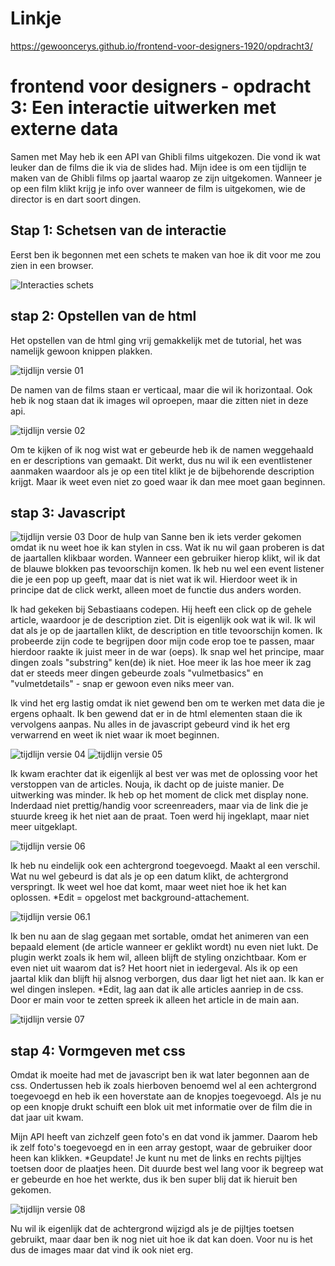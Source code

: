 # Linkje 

https://gewooncerys.github.io/frontend-voor-designers-1920/opdracht3/


# frontend voor designers - opdracht 3: Een interactie uitwerken met externe data

Samen met May heb ik een API van Ghibli films uitgekozen. Die vond ik wat leuker dan de films die ik via de slides had. Mijn idee is om een tijdlijn te maken van de Ghibli films op jaartal waarop ze zijn uitgekomen. Wanneer je op een film klikt krijg je info over wanneer de film is uitgekomen, wie de director is en dart soort dingen.

## Stap 1: Schetsen van de interactie

Eerst ben ik begonnen met een schets te maken van hoe ik dit voor me zou zien in een browser.

![Interacties schets](img/stap01.jpg "Interactie schets")


## stap 2: Opstellen van de html

Het opstellen van de html ging vrij gemakkelijk met de tutorial, het was namelijk gewoon knippen plakken.

![tijdlijn versie 01](img/stap02.jpg "namen verticaal")

De namen van de films staan er verticaal, maar die wil ik horizontaal.
Ook heb ik nog staan dat ik images wil oproepen, maar die zitten niet in deze api.

![tijdlijn versie 02](img/stap03.jpg "description verticaal")

Om te kijken of ik nog wist wat er gebeurde heb ik de namen weggehaald en er descriptions van gemaakt. Dit werkt, dus nu wil ik een eventlistener aanmaken waardoor als je op een titel klikt je de bijbehorende description krijgt. Maar ik weet even niet zo goed waar ik dan mee moet gaan beginnen.
 

## stap 3: Javascript
![tijdlijn versie 03](img/stap04.jpg "article blocks")
Door de hulp van Sanne ben ik iets verder gekomen omdat ik nu weet hoe ik kan stylen in css. Wat ik nu wil gaan proberen is dat de jaartallen klikbaar worden. Wanneer een gebruiker hierop klikt, wil ik dat de blauwe blokken pas tevoorschijn komen. Ik heb nu wel een event listener die je een pop up geeft, maar dat is niet wat ik wil. Hierdoor weet ik in principe dat de click werkt, alleen moet de functie dus anders worden.

Ik had gekeken bij Sebastiaans codepen. Hij heeft een click op de gehele article, waardoor je de description ziet. Dit is eigenlijk ook wat ik wil. Ik wil dat als je op de jaartallen klikt, de description en title tevoorschijn komen. Ik probeerde zijn code te begrijpen door mijn code erop toe te passen, maar hierdoor raakte ik juist meer in de war (oeps). Ik snap wel het principe, maar dingen zoals "substring" ken(de) ik niet. Hoe meer ik las hoe meer ik zag dat er steeds meer dingen gebeurde zoals "vulmetbasics" en "vulmetdetails" - snap er gewoon even niks meer van.

Ik vind het erg lastig omdat ik niet gewend ben om te werken met data die je ergens ophaalt. Ik ben gewend dat er in de html elementen staan die ik vervolgens aanpas. Nu alles in de javascript gebeurd vind ik het erg verwarrend en weet ik niet waar ik moet beginnen.

![tijdlijn versie 04](img/stap05.jpg "clickable dates")
![tijdlijn versie 05](img/stap06.jpg "clickable dates")

 Ik kwam erachter dat ik eigenlijk al best ver was met de oplossing voor het verstoppen van de articles. Nouja, ik dacht op de juiste manier. De uitwerking was minder. Ik heb op het moment de click met display none. Inderdaad niet prettig/handig voor screenreaders, maar via de link die je stuurde kreeg ik het niet aan de praat. Toen werd hij ingeklapt, maar niet meer uitgeklapt.

![tijdlijn versie 06](img/stap07.jpg "clickable dates versie 2")

Ik heb nu eindelijk ook een achtergrond toegevoegd. Maakt al een verschil. Wat nu wel gebeurd is dat als je op een datum klikt, de achtergrond verspringt. Ik weet wel hoe dat komt, maar weet niet hoe ik het kan oplossen. *Edit = opgelost met background-attachement.

![tijdlijn versie 06.1](img/stap08.jpg "clickable dates versie 3")

Ik ben nu aan de slag gegaan met sortable, omdat het animeren van een bepaald element (de article wanneer er geklikt wordt) nu even niet lukt. De plugin werkt zoals ik hem wil, alleen blijft de styling onzichtbaar. Kom er even niet uit waarom dat is? Het hoort niet in iedergeval. Als ik op een jaartal klik dan blijft hij alsnog verborgen, dus daar ligt het niet aan. Ik kan er wel dingen inslepen. *Edit, lag aan dat ik alle articles aanriep in de css. Door er main voor te zetten spreek ik alleen het article in de main aan.

![tijdlijn versie 07](img/stap09.jpg "sortable")


## stap 4: Vormgeven met css
Omdat ik moeite had met de javascript ben ik wat later begonnen aan de css. Ondertussen heb ik zoals hierboven benoemd wel al een achtergrond toegevoegd en heb ik een hoverstate aan de knopjes toegevoegd. Als je nu op een knopje drukt schuift een blok uit met informatie over de film die in dat jaar uit kwam.

Mijn API heeft van zichzelf geen foto's en dat vond ik jammer. Daarom heb ik zelf foto's toegevoegd en in een array gestopt, waar de gebruiker door heen kan klikken. *Geupdate! Je kunt nu met de links en rechts pijltjes toetsen door de plaatjes heen. Dit duurde best wel lang voor ik begreep wat er gebeurde en hoe het werkte, dus ik ben super blij dat ik hieruit ben gekomen.

![tijdlijn versie 08](img/stap11.jpg "image below")

Nu wil ik eigenlijk dat de achtergrond wijzigd als je de pijltjes toetsen gebruikt, maar daar ben ik nog niet uit hoe ik dat kan doen. Voor nu is het dus de images maar dat vind ik ook niet erg. 


